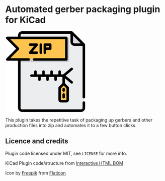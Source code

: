 # Automated gerber packaging plugin for KiCad
![icon](icons/zip.png)

This plugin takes the repetitive task of packaging up gerbers and other production files into zip and automates it to a few button clicks.


## Licence and credits

Plugin code licensed under MIT, see `LICENSE` for more info.

KiCad Plugin code/structure from [Interactive HTML BOM](https://github.com/openscopeproject/InteractiveHtmlBom/)

Icon by [Freepik](https://www.freepik.com/) from [Flaticon](https://www.flaticon.com)

